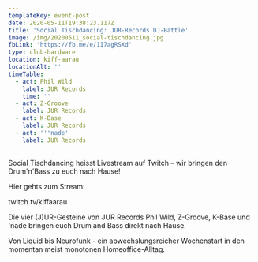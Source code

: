 ```yaml
---
templateKey: event-post
date: 2020-05-11T19:38:23.117Z
title: 'Social Tischdancing: JUR-Records DJ-Battle'
image: /img/20200511_social-tischdancing.jpg
fbLink: 'https://fb.me/e/1I7agRSXd'
type: club-hardware
location: kiff-aarau
locationAlt: ''
timeTable:
  - act: Phil Wild
    label: JUR Records
    time: ''
  - act: Z-Groove
    label: JUR Records
  - act: K-Base
    label: JUR Records
  - act: '''nade'
    label: JUR Records
---
```

Social Tischdancing heisst Livestream auf Twitch – wir bringen den Drum'n'Bass zu euch nach Hause!

Hier gehts zum Stream:

twitch.tv/kiffaarau

Die vier (J)UR-Gesteine von JUR Records Phil Wild, Z-Groove, K-Base und 'nade bringen euch Drum and Bass direkt nach Hause.

Von Liquid bis Neurofunk - ein abwechslungsreicher Wochenstart in den momentan meist monotonen Homeoffice-Alltag.
